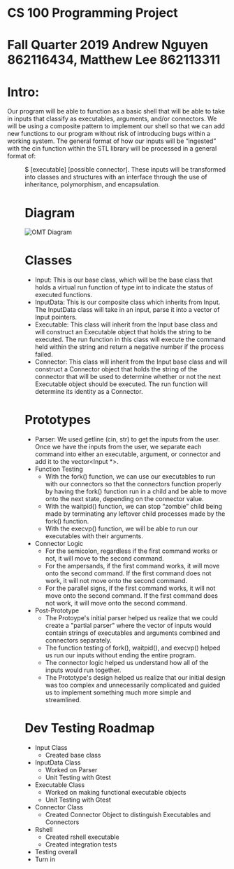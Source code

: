 # CS 100 Programming Project
# Fall Quarter 2019 Andrew Nguyen 862116434, Matthew Lee 862113311

# Intro:
Our program will be able to function as a basic shell that will be able to take in inputs that classify as executables, arguments, and/or connectors. We will be using a composite pattern to implement our shell so that we can add new functions to our program without risk of introducing bugs within a working system. The general format of how our inputs will be “ingested” with the cin function within the STL library <iostream> will be processed in a general format of: <dir name>$ <executable> [executable] [possible connector]. These inputs will be transformed into classes and structures with an interface through the use of inheritance, polymorphism, and encapsulation.

# Diagram
![OMT Diagram](https://github.com/cs100/assignment-scootscoot/blob/master/images/Second%20OMT%20Diagram.JPG)


# Classes
* Input: This is our base class, which will be the base class that holds a virtual run function of type int to indicate the status of executed functions. 
* InputData: This is our composite class which inherits from Input. The InputData class will take in an input, parse it into a vector of Input pointers.
* Executable: This class will inherit from the Input base class and will construct an Executable object that holds the string to be executed. The run function in this class will execute the command held within the string and return a negative number if the process failed.
* Connector: This class will inherit from the Input base class and will construct a Connector object that holds the string of the connector that will be used to determine whether or not the next Executable object should be executed. The run function will determine its identity as a Connector.

# Prototypes
* Parser: We used getline (cin, str) to get the inputs from the user. Once we have the inputs from the user, we separate each command into either an executable, argument, or connector and add it to the vector<Input *>.
* Function Testing
  * With the fork() function, we can use our executables to run with our connectors so that the connectors function properly by having the fork() function run in a child and be able to move onto the next state, depending on the connector value.
  * With the waitpid() function, we can stop “zombie” child being made by terminating any leftover child processes made by the fork() function.
  * With the execvp() function, we will be able to run our executables with their arguments.
* Connector Logic
  * For the semicolon, regardless if the first command works or not, it will move to the second command.
  * For the ampersands, if the first command works, it will move onto the second command. If the first command does not work, it will not move onto the second command.
  * For the parallel signs, if the first command works, it will not move onto the second command. If the first command does not work, it will move onto the second command.
* Post-Prototype
  * The Protoype's initial parser helped us realize that we could create a "partial parser" where the vector of inputs would contain strings of executables and arguments combined and connectors separately.
  * The function testing of fork(), waitpid(), and execvp() helped us run our inputs without ending the entire program.
  * The connector logic helped us understand how all of the inputs would run together.
  * The Prototype's design helped us realize that our initial design was too complex and unnecessarily complicated and guided us to implement something much more simple and streamlined.

# Dev Testing Roadmap
* Input Class
  * Created base class
* InputData Class
  * Worked on Parser
  * Unit Testing with Gtest
* Executable Class
  * Worked on making functional executable objects
  * Unit Testing with Gtest
* Connector Class
  * Created Connector Object to distinguish Executables and Connectors
* Rshell
  * Created rshell executable
  * Created integration tests
* Testing overall
* Turn in

